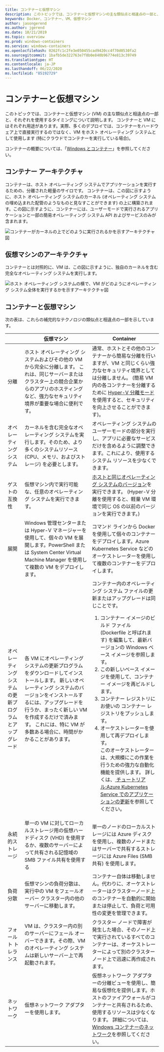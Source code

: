 ```yaml
---
title: コンテナーと仮想マシン
description: このトピックでは、コンテナーと仮想マシンの主な類似点と相違点の一部と、それぞれを使用するタイミングについて説明します。 このトピックでは、コンテナーと仮想マシンの主な類似点と相違点の一部と、それぞれを使用するタイミングについて説明します。 コンテナーと仮想マシンにはそれぞれ用途があります。実際、多くのデプロイでは、コンテナーをハードウェア上で直接実行するのではなく、VM をホスト オペレーティング システムとして使用します (特にクラウドでコンテナーを実行している場合)。
keywords: Docker、コンテナー、VM、仮想マシン
author: jasongerend
ms.author: jgerend
ms.date: 10/21/2019
ms.topic: overview
ms.prod: windows-containers
ms.service: windows-containers
ms.openlocfilehash: 0262fc1c2fe3e050455cad9420cc4f70d0530fa2
ms.sourcegitcommit: 1bafb5de322763e7f8b0e840b96774e813c39749
ms.translationtype: HT
ms.contentlocale: ja-JP
ms.lasthandoff: 06/22/2020
ms.locfileid: "85192729"
---
```

# <a name="containers-vs-virtual-machines"></a>コンテナーと仮想マシン

このトピックでは、コンテナーと仮想マシン (VM) の主な類似点と相違点の一部と、それぞれを使用するタイミングについて説明します。 コンテナーと VM にはそれぞれ用途があります。実際、多くのデプロイでは、コンテナーをハードウェア上で直接実行するのではなく、VM をホスト オペレーティング システムとして使用します (特にクラウドでコンテナーを実行している場合)。

コンテナーの概要については、「[Windows とコンテナー](index.md)」を参照してください。

## <a name="container-architecture"></a>コンテナー アーキテクチャ

コンテナーは、ホスト オペレーティング システムでアプリケーションを実行するための、分離された軽量のサイロです。 コンテナーは、この図に示すように、ホスト オペレーティング システムのカーネル (オペレーティング システムの埋め込まれた配管のようなものと見なすことができます) の上に構築されます。この図に示すように、コンテナーには、ユーザーモードで実行されるアプリケーションと一部の簡易オペレーティング システム API およびサービスのみが含まれます。

![コンテナーがカーネルの上でどのように実行されるかを示すアーキテクチャ図](media/container-diagram.svg)

## <a name="virtual-machine-architecture"></a>仮想マシンのアーキテクチャ

コンテナーとは対照的に、VM は、この図に示すように、独自のカーネルを含む完全なオペレーティング システムを実行します。

![ホスト オペレーティング システムの横で、VM がどのようにオペレーティング システム全体を実行するかを示すアーキテクチャ図](media/virtual-machine-diagram.svg)

## <a name="containers-vs-virtual-machines"></a>コンテナーと仮想マシン

次の表は、これらの補完的なテクノロジの類似点と相違点の一部を示しています。

|                 | 仮想マシン  | Container  |
| --------------  | ---------------- | ---------- |
| 分離       | ホスト オペレーティング システムおよびその他の VM から完全に分離します。 これは、同じサーバーまたはクラスター上の競合企業からのアプリのホスティングなど、強力なセキュリティ境界が重要な場合に便利です。 | 通常、ホストとその他のコンテナーから簡易な分離を行いますが、VM と同じくらい強力なセキュリティ境界としては分離しません。 (簡易 VM 内の各コンテナーを分離するために [Hyper-V 分離モード](../manage-containers/hyperv-container.md) を使用すると、セキュリティを向上させることができます)。 |
| オペレーティング システム | カーネルを含む完全なオペレーティング システムを実行します。そのため、より多くのシステムリソース (CPU、メモリ、およびストレージ) を必要とします。 | オペレーティング システムのユーザーモードの部分を実行し、アプリに必要なサービスだけを含めるように調整できます。これにより、使用するシステム リソースを少なくできます。 |
| ゲストの互換性 | 仮想マシン内で実行可能な、任意のオペレーティング システムを実行できます。 | [ホストと同じオペレーティング システムのバージョン](../deploy-containers/version-compatibility.md)を実行できます。 (Hyper-V 分離を使用すると、軽量 VM 環境で同じ OS の以前のバージョンを実行できます。)
| 展開     | Windows 管理センターまたは Hyper-V マネージャーを使用して、個々の VM を展開します。PowerShell または System Center Virtual Machine Manager を使用して複数の VM をデプロイします。 | コマンド ラインから Docker を使用して個々のコンテナーをデプロイします。Azure Kubernetes Service などのオーケストレーターを使用して複数のコンテナーをデプロイします。 |
| オペレーティング システムの更新プログラムとアップグレード | 各 VM にオペレーティング システムの更新プログラムをダウンロードしてインストールします。 新しいオペレーティング システムのバージョンをインストールするには、アップグレードを行うか、まったく新しい VM を作成するだけで済みます。 これには、特に VM が多数ある場合に、時間がかかることがあります。 | コンテナー内のオペレーティング システム ファイルの更新またはアップグレードは同じことです。 <br><ol><li>コンテナー イメージのビルド ファイル (Dockerfile と呼ばれます) を編集して、最新バージョンの Windows ベース イメージを参照します。 </li><li>この新しいベース イメージを使用して、コンテナー イメージを再ビルドします。</li><li>コンテナー レジストリにお使いの コンテナー レジストリをプッシュします。</li> <li>オーケストレーターを使用して再デプロイします。<br>このオーケストレーターは、大規模にこの作業を行うための強力な自動化機能を提供します。 詳しくは、[ チュートリアル:Azure Kubernetes Service でのアプリケーションの更新](https://docs.microsoft.com/azure/aks/tutorial-kubernetes-app-update)を参照してください。</li></ol> |
| 永続的ストレージ | 単一の VM に対してローカルストレージ用の仮想ハードディスク (VHD) を使用するか、複数のサーバーによって共有される記憶域の SMB ファイル共有を使用する | 単一のノードのローカルストレージには Azure ディスクを使用し、複数のノードまたはサーバーで共有するストレージには Azure Files (SMB 共有) を使用します。 |
| 負荷分散 | 仮想マシンの負荷分散は、実行中の VM をフェールオーバー クラスター内の他のサーバーに移動します。 | コンテナー自体は移動しません。代わりに、オーケストレーターはクラスターノード上のコンテナーを自動的に開始または停止して、負荷と可用性の変更を管理できます。 |
| フォールト トレランス | VM は、クラスター内の別のサーバーにフェール オーバーできます。その際、VM のオペレーティング システムは新しいサーバー上で再起動されます。  | クラスター ノードで障害が発生した場合、そのノード上で実行されているすべてのコンテナーは、オーケストレーターによって別のクラスターノード上で迅速に再作成されます。 |
| ネットワーク     | 仮想ネットワーク アダプターを使用します。 | 仮想ネットワーク アダプターの分離ビューを使用し、簡易な仮想化を提供します。ホストのファイアウォールがコンテナーと共有されるため、使用するリソースは少なくなります。 詳細については、[Windows コンテナーのネットワーク](../container-networking/architecture.md)を参照してください。 |
